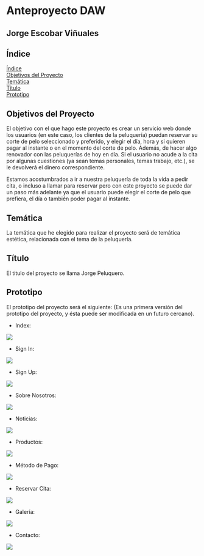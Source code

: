 # Anteproyecto DAW

## Jorge Escobar Viñuales

## **Índice**<a name = "id1"></a>
[Índice](#id1)<br>
[Objetivos del Proyecto](#id2)<br>
[Temática](#id3)<br>
[Título](#id4)<br>
[Prototipo](#id5)<br>

## **Objetivos del Proyecto**<a name="id2"></a>
  El objetivo con el que hago este proyecto es crear un servicio web donde los usuarios (en este caso, los clientes de la peluquería) puedan reservar su corte de pelo seleccionado y preferido, y elegir el día, hora y si quieren pagar al instante o en el momento del corte de pelo. Además, de hacer algo renovador con las peluquerías de hoy en día. Si el usuario no acude a la cita por algunas cuestiones (ya sean temas personales, temas trabajo, etc.), se le devolverá el dinero correspondiente.
  
  Estamos acostumbrados a ir a nuestra peluquería de toda la vida a pedir cita, o incluso a llamar para reservar pero con este proyecto se puede dar un paso más adelante ya que el usuario puede elegir el corte de pelo que prefiera, el día o también poder pagar al instante.
## **Temática**<a name="id3"></a>
  La temática que he elegido para realizar el proyecto será de temática estética, relacionada con el tema de la peluquería.
## **Título**<a name="id4"></a>
  El título del proyecto se llama Jorge Peluquero.
## **Prototipo**<a name="id5"></a>
  El prototipo del proyecto será el siguiente:
  (Es una primera versión del prototipo del proyecto, y ésta puede ser modificada en un futuro cercano).
  
  - Index:
  
  ![](https://github.com/Jorgeev27/Servicio-Peluqueria/blob/main/doc/anteproyecto/img/Index.png)
  
  - Sign In:
  
  ![](https://github.com/Jorgeev27/Servicio-Peluqueria/blob/main/doc/anteproyecto/img/Sign%20in.png)
  
  - Sign Up:
  
  ![](https://github.com/Jorgeev27/Servicio-Peluqueria/blob/main/doc/anteproyecto/img/Sign%20up.png)
  
  - Sobre Nosotros:
  
  ![](https://github.com/Jorgeev27/Servicio-Peluqueria/blob/main/doc/anteproyecto/img/Sobre%20nosotros.png)
  
  - Noticias:
  
  ![](https://github.com/Jorgeev27/Servicio-Peluqueria/blob/main/doc/anteproyecto/img/Noticias.png)
  
  - Productos:
  
  ![](https://github.com/Jorgeev27/Servicio-Peluqueria/blob/main/doc/anteproyecto/img/Productos.png)
  
  - Método de Pago:
  
  ![](https://github.com/Jorgeev27/Servicio-Peluqueria/blob/main/doc/anteproyecto/img/M%C3%A9todo%20de%20pago.png)
  
  - Reservar Cita:
  
  ![](https://github.com/Jorgeev27/Servicio-Peluqueria/blob/main/doc/anteproyecto/img/Reservar%20cita.png)
  
  - Galería:
  
  ![](https://github.com/Jorgeev27/Servicio-Peluqueria/blob/main/doc/anteproyecto/img/Galer%C3%ADa.png)
  
  - Contacto:
  
  ![](https://github.com/Jorgeev27/Servicio-Peluqueria/blob/main/doc/anteproyecto/img/Contacto.png)
  
